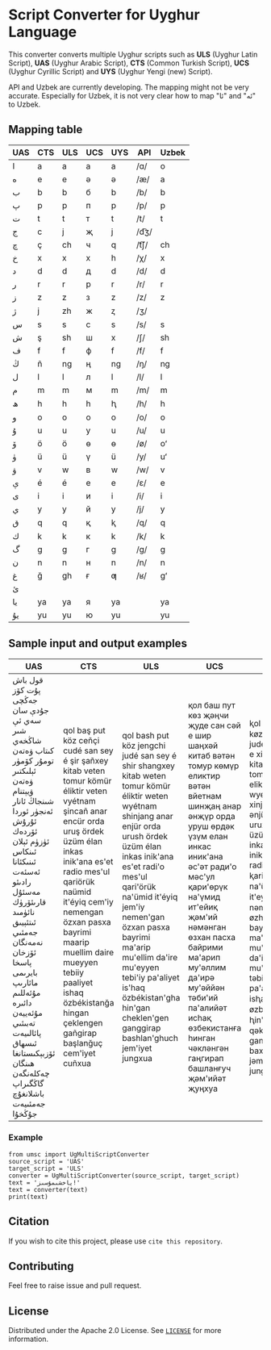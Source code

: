 # Script Converter for Uyghur Language
This converter converts multiple Uyghur scripts such as **ULS** (Uyghur Latin Script), **UAS** (Uyghur Arabic Script), 
**CTS** (Common Turkish Script), **UCS** (Uyghur Cyrillic Script) and **UYS** (Uyghur Yengi (new) Script).


API and Uzbek are currently developing. The mapping might not be very accurate. Especially for Uzbek,
it is not very clear how to map "ئا" and "ئە" to Uzbek.


## Mapping table
| UAS | CTS | ULS| UCS|UYS| API | Uzbek |
|-----|----| ---- | --- | -- |----|---|
| ا   | a  | a    | а   |a |  /ɑ/ | o |
| ە   | e  | e    | ә   |ə |  /æ/ | a |
| ب   | b  | b    | б   |b |  /b/ | b |
| پ   | p  | p    | п   |p |   /p/ | p | 
| ت   | t  | t    | т   |t | /t/ | t |
| ج   | c  | j    | җ   |j | /d͡ʒ/ |   |
| چ   | ç  | ch   | ч   |q |  /t͡ʃ/ | ch |
| خ   | x  | x    | х   |h | /χ/ | x |
| د   | d  | d    | д   |d |  /d/ | d |
| ر   | r  | r    | р   |r |  /r/ | r |
| ز   | z  | z    | з   |z |  /z/ | z |
| ژ   | j  | zh   | ж   |ⱬ | /ʒ/ |   |
| س   | s  | s    | с   |s |  /s/ | s |
| ش   | ş  | sh   | ш   |x |  /ʃ/ | sh |
| ف   | f  | f    | ф   |f |  /f/ | f |
| ڭ   | ñ  | ng   | ң   |ng | /ŋ/ | ng |
| ل   | l  | l    | л   |l |  /l/ | l |
| م   | m  | m    | м   |m |  /m/ | m |
| ھ   | h  | h    | һ   |ⱨ |  /h/ | h |
| و   | o  | o    | о   |o |  /o/ | o |
| ۇ   | u  | u    | у   |u |   /u/ | u |
| ۆ   | ö  | ö    | ө   |ɵ |  /ø/ | oʻ |
| ۈ   | ü  | ü    | ү   |ü |  /y/ | uʻ |
| ۋ   | v  | w    | в   |w |  /w/ | v |
| ې   | é  | é    | е   |e | /ɛ/ | e |
| ى   | i  | i    | и   |i | /i/ | i |
| ي   | y  | y    | й   |y | /j/ | y |
| ق   | q  | q    | қ   |ⱪ | /q/ | q |
| ك   | k  | k    | к   |k |  /k/ | k |
| گ   | g  | g    | г   |g | /ɡ/| g |
| ن   | n  | n    | н   |n |   /n/ | n |
| غ   | ğ  | gh   | ғ   |ƣ | /ʁ/ | gʻ |
| ئ   |    |      |     | |    |   |
| يا  | ya | ya   | я   |ya |    | ya |
| يۇ  | yu | yu   | ю   |yu |    | yu |

## Sample input and output examples

|UAS|CTS|ULS|UCS| UYS                                                                                                                                                                                                                                                                                                                                                                         |
|-------- | ------ | ---- | -----|-----------------------------------------------------------------------------------------------------------------------------------------------------------------------------------------------------------------------------------------------------------------------------------------------------------------------------------------------------------------------------|
قول باش پۇت كۆز جەڭچى جۇدې سان سەي ئې شىر شاڭخەي كىتاب ۋەتەن تومۇر  كۆمۈر ئېلىكتىر ۋەتەن ۋيېتنام شىنجاڭ ئانار ئەنجۈر ئوردا ئۇرۇش  ئۆردەك ئۈزۈم ئېلان ئىنكاس ئىنىكئانا ئەسئەت رادىئو مەسئۇل قارىئۆرۈك نائۈمىد  ئىتئېيىق جەمئىي نەمەنگان ئۆزخان پاسخا بايرىمى مائارىپ مۇئەللىم دائىرە مۇئەييەن تەبىئىي پائالىيەت ئىسھاق ئۆزبېكىستانغا ھىنگان چەكلەنگەن گاڭگىراپ باشلانغۇچ جەمئىيەت جۇڭخۇا| qol baş put köz ceñçi cudé san sey é şir şañxey kitab veten tomur  kömür éliktir veten vyétnam şincañ anar encür orda uruş  ördek üzüm élan inkas inik'ana es'et radio mes'ul qariörük naümid  it'éyiq cem'iy nemengan özxan pasxa bayrimi maarip muellim daire mueyyen tebiiy paaliyet ishaq özbékistanğa hingan çeklengen gañgirap başlanğuç cem'iyet cuñxua|qol bash put köz jengchi judé san sey é shir shangxey kitab weten tomur kömür éliktir weten wyétnam shinjang anar enjür orda urush ördek üzüm élan inkas inik'ana es'et radi'o mes'ul qari'örük na'ümid it'éyiq jem'iy nemen'gan özxan pasxa bayrimi ma'arip mu'ellim da'ire mu'eyyen tebi'iy pa'aliyet is'haq özbékistan'gha hin'gan cheklen'gen ganggirap bashlan'ghuch jem'iyet jungxua |қол баш пут көз җәңчи җуде сан сәй е шир шаңхәй китаб вәтән томур көмүр еликтир вәтән вйетнам шинҗаң анар әнҗүр орда уруш өрдәк үзүм елан инкас иник'ана әс'әт ради'о мәс'ул қари'өрүк на'үмид ит'ейиқ җәм'ий нәмәнган өзхан пасха байрими ма'арип му'әллим да'ирә му'әййән тәби'ий па'алийәт исһақ өзбекистанға һинган чәкләнгән гаңгирап башланғуч җәм'ийәт җуңхуа|ⱪol bax put køz jəngqi jude san səy e xir xanghəy kitab wətən tomur kømür eliktir wətən wyetnam xinjang anar ənjür orda urux ørdək üzüm elan inkas inik'ana əs'ət radi'o məs'ul ⱪari'ørük na'ümid it'eyiⱪ jəm'iy nəmən'gan øzhan pasha bayrimi ma'arip mu'əllim da'irə mu'əyyən təbi'iy pa'aliyət isⱨaⱪ øzbekistanƣa ⱨin'gan qəklən'gən ganggirap baxlanƣuq jəm'iyət junghua |


### Example

```
from umsc import UgMultiScriptConverter
source_script = 'UAS'
target_script = 'ULS'
converter = UgMultiScriptConverter(source_script, target_script)
text = 'ياخشىمۇسىز!'
text = converter(text)
print(text)
```

## Citation

If you wish to cite this project, please use `cite this repository`. 

## Contributing
Feel free to raise issue and pull request.

## License
Distributed under the Apache 2.0 License. See [`LICENSE`](LICENSE) for more information.
